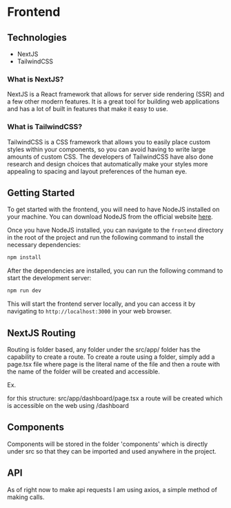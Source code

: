 # Frontend

## Technologies
- NextJS
- TailwindCSS

### What is NextJS?
NextJS is a React framework that allows for server side rendering (SSR) and a few other modern features. It is a great tool for building web applications and has a lot of built in features that make it easy to use.

### What is TailwindCSS?
TailwindCSS is a CSS framework that allows you to easily place custom styles within your components, so you can avoid having to write large amounts of custom CSS. The developers of TailwindCSS have also done research and design choices that automatically make your styles more appealing to spacing and layout preferences of the human eye.

## Getting Started
To get started with the frontend, you will need to have NodeJS installed on your machine. You can download NodeJS from the official website [here](https://nodejs.org/en/download/).

Once you have NodeJS installed, you can navigate to the `frontend` directory in the root of the project and run the following command to install the necessary dependencies:

```bash
npm install
```

After the dependencies are installed, you can run the following command to start the development server:

```bash
npm run dev
```

This will start the frontend server locally, and you can access it by navigating to `http://localhost:3000` in your web browser.

## NextJS Routing

Routing is folder based, any folder under the src/app/ folder has the capability to create a route. To create a route using a folder, simply add a page.tsx file where page is the literal name of the file and then a route with the name of the folder will be created and accessible.

Ex.

for this structure: src/app/dashboard/page.tsx a route will be created which is accessible on the web using /dashboard

## Components

Components will be stored in the folder 'components' which is directly under src so that they can be imported and used anywhere in the project.

## API

As of right now to make api requests I am using axios, a simple method of making calls.



